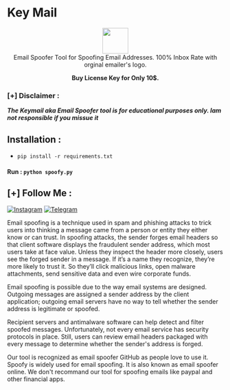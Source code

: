 # Key Mail

<p align="center">
<img src="https://mail.polarnightfraternity.com/logo.jpg" height="60"><br>
Email Spoofer Tool for Spoofing Email Addresses. 100% Inbox Rate with orginal emailer's logo.<br>
                                      
</p>
<p align="center"><b>Buy License Key for Only 10$.</b></p>

### [+] Disclaimer :
***The Keymail aka Email Spoofer tool is for educational purposes only. Iam not responsible if you missue it***


## Installation :
* `pip install -r requirements.txt`

#### Run : `python spoofy.py`


## [+] Follow Me :
[![Instagram](https://img.shields.io/badge/IG-%40akaprachanda-red?style=for-the-badge&logo=instagram)](https://www.instagram.com/akaprachanda)
[![Telegram](https://img.shields.io/badge/Chat-Telegram-blue?style=for-the-badge&logo=telegram)](https://t.me/akaprachanda)

<p>Email spoofing is a technique used in spam and phishing attacks to trick users into thinking a message came from a person or entity they either know or can trust. In spoofing attacks, the sender forges email headers so that client software displays the fraudulent sender address, which most users take at face value. Unless they inspect the header more closely, users see the forged sender in a message. If it’s a name they recognize, they’re more likely to trust it. So they’ll click malicious links, open malware attachments, send sensitive data and even wire corporate funds. </p>

<p>Email spoofing is possible due to the way email systems are designed. Outgoing messages are assigned a sender address by the client application; outgoing email servers have no way to tell whether the sender address is legitimate or spoofed.</p>

<p>Recipient servers and antimalware software can help detect and filter spoofed messages. Unfortunately, not every email service has security protocols in place. Still, users can review email headers packaged with every message to determine whether the sender's address is forged.</p>

<p>Our tool is recognized as email spoofer GitHub as people love to use it. Spoofy is widely used for email spoofing. It is also known as email spoofer online. We don't recommand our tool for spoofing emails like paypal and other financial apps.
</p>

